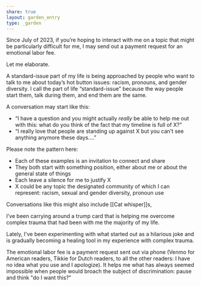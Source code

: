 ```yaml
---
share: true
layout: garden_entry
type: _garden
---
```

Since July of 2023, if you’re hoping to interact with me on a topic that might be particularly difficult for me, I may send out a payment request for an emotional labor fee. 

Let me elaborate. 

A standard-issue part of my life is being approached by people who want to talk to me about today’s hot button issues: racism, pronouns, and gender diversity. I call the part of life “standard-issue” because the way people start them, talk during them, and end them are the same. 

A conversation may start like this:
- “I have a question and you might actually *really* be able to help me out with this: what do you think of the fact that my timeline is full of X?”
- “I really love that people are standing up against X but you can’t see anything anymore these days….”

Please note the pattern here: 
- Each of these examples is an invitation to connect and share
- They both start with something position, either about me or about the general state of things 
- Each leave a silence for me to justify X
- X could be any topic the designated community of which I can represent: racism, sexual and gender diversity, pronoun use

Conversations like this might also include [[Cat whisper]]s, 



I’ve been carrying around a trump card that is helping me overcome complex trauma that had been with me the majority of my life. 


Lately, I've been experimenting with what started out as a hilarious joke and is gradually becoming a healing tool in my experience with complex trauma.

The emotional labor fee is a payment request sent out via phone (Venmo for American readers, Tikkie for Dutch readers, to all the other readers: I have no idea what you use and I apologize). It helps me what has always seemed impossible when people would broach the subject of discrimination: pause and think "do I want this?"

